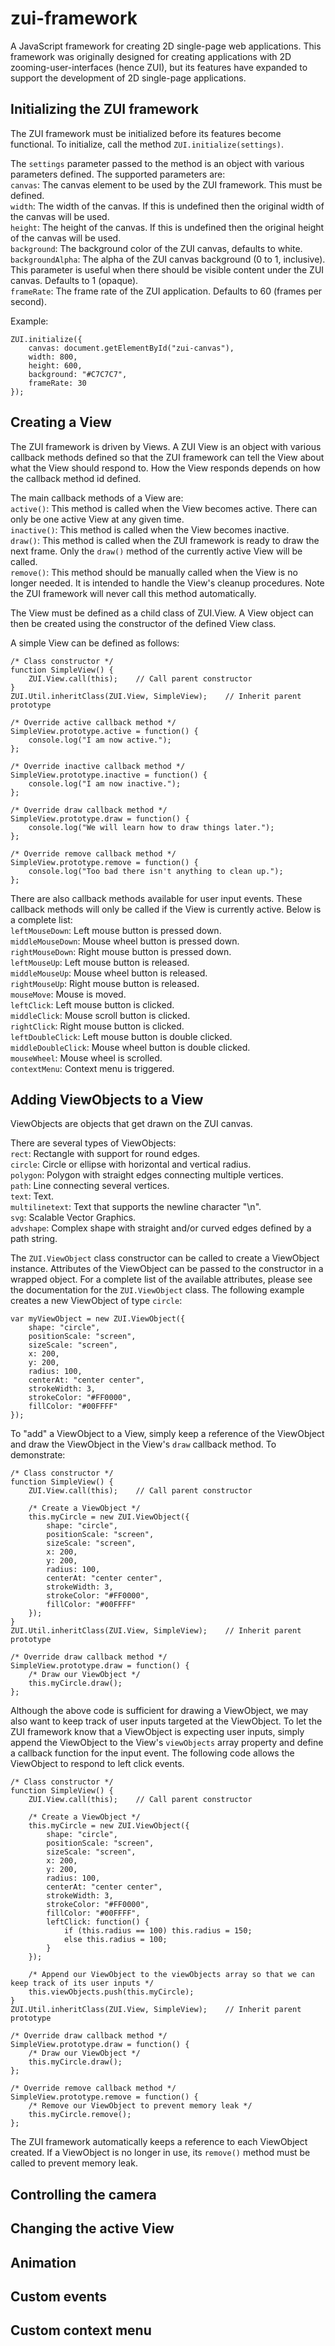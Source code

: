 zui-framework
=============

A JavaScript framework for creating 2D single-page web applications. This framework was originally designed for creating applications with 2D zooming-user-interfaces (hence ZUI), but its features have expanded to support the development of 2D single-page applications.


Initializing the ZUI framework
-------------
The ZUI framework must be initialized before its features become functional. To initialize, call the method ```ZUI.initialize(settings)```.

The ```settings``` parameter passed to the method is an object with various parameters defined. The supported parameters are:<br>
```canvas```: The canvas element to be used by the ZUI framework. This must be defined.<br>
```width```: The width of the canvas. If this is undefined then the original width of the canvas will be used.<br>
```height```: The height of the canvas. If this is undefined then the original height of the canvas will be used.<br>
```background```: The background color of the ZUI canvas, defaults to white.<br>
```backgroundAlpha```: The alpha of the ZUI canvas background (0 to 1, inclusive). This parameter is useful when there should be visible content under the ZUI canvas. Defaults to 1 (opaque).<br>
```frameRate```: The frame rate of the ZUI application. Defaults to 60 (frames per second).

Example:
```
ZUI.initialize({
	canvas: document.getElementById("zui-canvas"),
	width: 800,
	height: 600,
	background: "#C7C7C7",
	frameRate: 30
});
```

Creating a View
-------------
The ZUI framework is driven by Views. A ZUI View is an object with various callback methods defined so that the ZUI framework can tell the View about what the View should respond to. How the View responds depends on how the callback method id defined.

The main callback methods of a View are:<br>
```active()```: This method is called when the View becomes active. There can only be one active View at any given time.<br>
```inactive()```: This method is called when the View becomes inactive.<br>
```draw()```:  This method is called when the ZUI framework is ready to draw the next frame. Only the ```draw()``` method of the currently active View will be called.<br>
```remove()```: This method should be manually called when the View is no longer needed. It is intended to handle the View's cleanup procedures. Note the ZUI framework will never call this method automatically.<br>

The View must be defined as a child class of ZUI.View. A View object can then be created using the constructor of the defined View class.

A simple View can be defined as follows:
```
/* Class constructor */
function SimpleView() {
	ZUI.View.call(this);	// Call parent constructor
}
ZUI.Util.inheritClass(ZUI.View, SimpleView);	// Inherit parent prototype

/* Override active callback method */
SimpleView.prototype.active = function() {
	console.log("I am now active.");
};

/* Override inactive callback method */
SimpleView.prototype.inactive = function() {
	console.log("I am now inactive.");
};

/* Override draw callback method */
SimpleView.prototype.draw = function() {
	console.log("We will learn how to draw things later.");
};

/* Override remove callback method */
SimpleView.prototype.remove = function() {
	console.log("Too bad there isn't anything to clean up.");
};
```

There are also callback methods available for user input events. These callback methods will only be called if the View is currently active. Below is a complete list:<br>
```leftMouseDown```: Left mouse button is pressed down.<br>
```middleMouseDown```: Mouse wheel button is pressed down.<br>
```rightMouseDown```: Right mouse button is pressed down.<br>
```leftMouseUp```: Left mouse button is released.<br>
```middleMouseUp```: Mouse wheel button is released.<br>
```rightMouseUp```: Right mouse button is released.<br>
```mouseMove```: Mouse is moved.<br>
```leftClick```: Left mouse button is clicked.<br>
```middleClick```: Mouse scroll button is clicked.<br>
```rightClick```: Right mouse button is clicked.<br>
```leftDoubleClick```: Left mouse button is double clicked.<br>
```middleDoubleClick```: Mouse wheel button is double clicked.<br>
```mouseWheel```: Mouse wheel is scrolled.<br>
```contextMenu```: Context menu is triggered.

Adding ViewObjects to a View
-------------
ViewObjects are objects that get drawn on the ZUI canvas.

There are several types of ViewObjects:<br>
```rect```: Rectangle with support for round edges.<br>
```circle```: Circle or ellipse with horizontal and vertical radius.<br>
```polygon```: Polygon with straight edges connecting multiple vertices.<br>
```path```: Line connecting several vertices.<br>
```text```: Text.<br>
```multilinetext```: Text that supports the newline character "\n".<br>
```svg```: Scalable Vector Graphics.<br>
```advshape```: Complex shape with straight and/or curved edges defined by a path string.

The ```ZUI.ViewObject``` class constructor can be called to create a ViewObject instance. Attributes of the ViewObject can be passed to the constructor in a wrapped object. For a complete list of the available attributes, please see the documentation for the ```ZUI.ViewObject``` class. The following example creates a new ViewObject of type ```circle```:
```
var myViewObject = new ZUI.ViewObject({
	shape: "circle",
	positionScale: "screen",
	sizeScale: "screen",
	x: 200,
	y: 200,
	radius: 100,
	centerAt: "center center",
	strokeWidth: 3,
	strokeColor: "#FF0000",
	fillColor: "#00FFFF"
});
```

To "add" a ViewObject to a View, simply keep a reference of the ViewObject and draw the ViewObject in the View's ```draw``` callback method. To demonstrate:
```
/* Class constructor */
function SimpleView() {
	ZUI.View.call(this);	// Call parent constructor
	
	/* Create a ViewObject */
	this.myCircle = new ZUI.ViewObject({
		shape: "circle",
		positionScale: "screen",
		sizeScale: "screen",
		x: 200,
		y: 200,
		radius: 100,
		centerAt: "center center",
		strokeWidth: 3,
		strokeColor: "#FF0000",
		fillColor: "#00FFFF"
	});
}
ZUI.Util.inheritClass(ZUI.View, SimpleView);	// Inherit parent prototype

/* Override draw callback method */
SimpleView.prototype.draw = function() {
	/* Draw our ViewObject */
	this.myCircle.draw();
};
```

Although the above code is sufficient for drawing a ViewObject, we may also want to keep track of user inputs targeted at the ViewObject. To let the ZUI framework know that a ViewObject is expecting user inputs, simply append the ViewObject to the View's ```viewObjects``` array property and define a callback function for the input event. The following code allows the ViewObject to respond to left click events.
```
/* Class constructor */
function SimpleView() {
	ZUI.View.call(this);	// Call parent constructor
	
	/* Create a ViewObject */
	this.myCircle = new ZUI.ViewObject({
		shape: "circle",
		positionScale: "screen",
		sizeScale: "screen",
		x: 200,
		y: 200,
		radius: 100,
		centerAt: "center center",
		strokeWidth: 3,
		strokeColor: "#FF0000",
		fillColor: "#00FFFF",
		leftClick: function() {
			if (this.radius == 100) this.radius = 150;
			else this.radius = 100;
		}
	});
	
	/* Append our ViewObject to the viewObjects array so that we can keep track of its user inputs */
	this.viewObjects.push(this.myCircle);
}
ZUI.Util.inheritClass(ZUI.View, SimpleView);	// Inherit parent prototype

/* Override draw callback method */
SimpleView.prototype.draw = function() {
	/* Draw our ViewObject */
	this.myCircle.draw();
};

/* Override remove callback method */
SimpleView.prototype.remove = function() {
	/* Remove our ViewObject to prevent memory leak */
	this.myCircle.remove();
};
```

The ZUI framework automatically keeps a reference to each ViewObject created. If a ViewObject is no longer in use, its ```remove()``` method must be called to prevent memory leak.

Controlling the camera
-------------


Changing the active View
-------------


Animation
-------------


Custom events
-------------


Custom context menu
-------------

